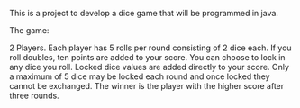 This is a project to develop a dice game that will be programmed in java.

The game:

2 Players. 
Each player has 5 rolls per round consisting of 2 dice each. 
If you roll doubles, ten points are added to your score. 
You can choose to lock in any dice you roll.
Locked dice values are added directly to your score. 
Only a maximum of 5 dice may be locked each round and once locked they cannot be exchanged. 
The winner is the player with the higher score after three rounds.
